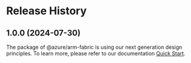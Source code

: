# Release History
    
## 1.0.0 (2024-07-30)

The package of @azure/arm-fabric is using our next generation design principles. To learn more, please refer to our documentation [Quick Start](https://aka.ms/azsdk/js/mgmt/quickstart).
